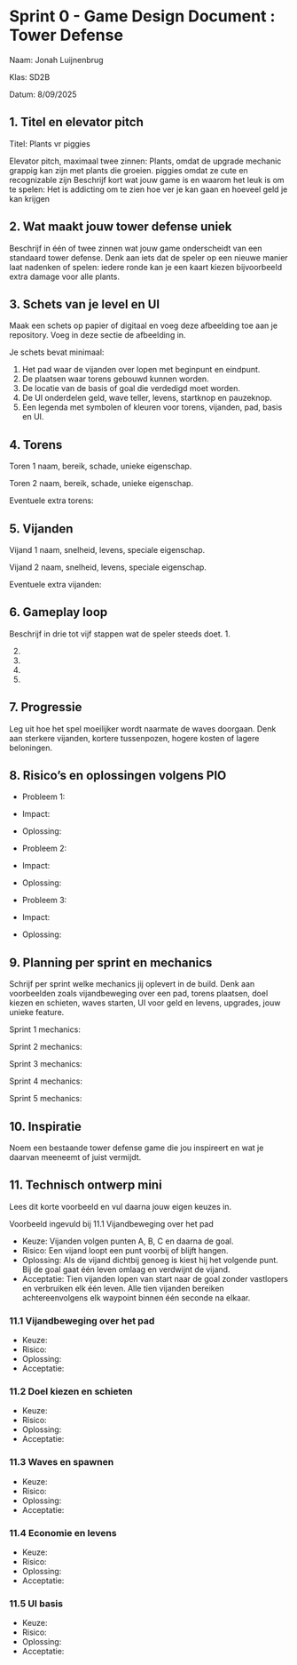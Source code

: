 # Sprint 0 - Game Design Document : Tower Defense

Naam: Jonah Luijnenbrug

Klas: SD2B

Datum: 8/09/2025

## 1\. Titel en elevator pitch

Titel: Plants vr piggies

Elevator pitch, maximaal twee zinnen: Plants, omdat de upgrade mechanic grappig kan zijn met plants die groeien. piggies omdat ze cute en recognizable zijn
Beschrijf kort wat jouw game is en waarom het leuk is om te spelen:
Het is addicting om te zien hoe ver je kan gaan en hoeveel geld je kan krijgen

## 2\. Wat maakt jouw tower defense uniek

Beschrijf in één of twee zinnen wat jouw game onderscheidt van een standaard tower defense. Denk aan iets dat de speler op een nieuwe manier laat nadenken of spelen:
iedere ronde kan je een kaart kiezen bijvoorbeeld extra damage voor alle plants.

## 3\. Schets van je level en UI

Maak een schets op papier of digitaal en voeg deze afbeelding toe aan je repository. Voeg in deze sectie de afbeelding in.

Je schets bevat minimaal:

1. Het pad waar de vijanden over lopen met beginpunt en eindpunt.
2. De plaatsen waar torens gebouwd kunnen worden.
3. De locatie van de basis of goal die verdedigd moet worden.
4. De UI onderdelen geld, wave teller, levens, startknop en pauzeknop.
5. Een legenda met symbolen of kleuren voor torens, vijanden, pad, basis en UI.

## 4\. Torens

Toren 1 naam, bereik, schade, unieke eigenschap.

Toren 2 naam, bereik, schade, unieke eigenschap.

Eventuele extra torens:

## 5\. Vijanden

Vijand 1 naam, snelheid, levens, speciale eigenschap.

Vijand 2 naam, snelheid, levens, speciale eigenschap.

Eventuele extra vijanden:

## 6\. Gameplay loop

Beschrijf in drie tot vijf stappen wat de speler steeds doet.
1.

2. 
3. 
4. 
5. 

## 7\. Progressie

Leg uit hoe het spel moeilijker wordt naarmate de waves doorgaan. Denk aan sterkere vijanden, kortere tussenpozen, hogere kosten of lagere beloningen.

## 8\. Risico’s en oplossingen volgens PIO

* Probleem 1:
* Impact:
* Oplossing:
* Probleem 2:
* Impact:
* Oplossing:



* Probleem 3:
* Impact:
* Oplossing:

## 9\. Planning per sprint en mechanics

Schrijf per sprint welke mechanics jij oplevert in de build. Denk aan voorbeelden zoals vijandbeweging over een pad, torens plaatsen, doel kiezen en schieten, waves starten, UI voor geld en levens, upgrades, jouw unieke feature.

Sprint 1 mechanics:

Sprint 2 mechanics:

Sprint 3 mechanics:

Sprint 4 mechanics:

Sprint 5 mechanics:



## 10\. Inspiratie

Noem een bestaande tower defense game die jou inspireert en wat je daarvan meeneemt of juist vermijdt.

## 11\. Technisch ontwerp mini

Lees dit korte voorbeeld en vul daarna jouw eigen keuzes in.

Voorbeeld ingevuld bij 11.1 Vijandbeweging over het pad

* Keuze:
  Vijanden volgen punten A, B, C en daarna de goal.
* Risico:
  Een vijand loopt een punt voorbij of blijft hangen.
* Oplossing:
  Als de vijand dichtbij genoeg is kiest hij het volgende punt. Bij de goal gaat één leven omlaag en verdwijnt de vijand.
* Acceptatie:
  Tien vijanden lopen van start naar de goal zonder vastlopers en verbruiken elk één leven.
  Alle tien vijanden bereiken achtereenvolgens elk waypoint binnen één seconde na elkaar.

### 11.1 Vijandbeweging over het pad

* Keuze:
* Risico:
* Oplossing:
* Acceptatie:



### 11.2 Doel kiezen en schieten

* Keuze:
* Risico:
* Oplossing:
* Acceptatie:

### 11.3 Waves en spawnen

* Keuze:
* Risico:
* Oplossing:
* Acceptatie:



### 11.4 Economie en levens

* Keuze:
* Risico:
* Oplossing:
* Acceptatie:

### 11.5 UI basis

* Keuze:
* Risico:
* Oplossing:
* Acceptatie:
